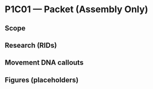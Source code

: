 # P1C01 — Packet (Assembly Only)
## Scope
## Research (RIDs)
## Movement DNA callouts
## Figures (placeholders)
